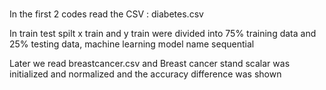 # 


In the first 2 codes read the CSV : diabetes.csv

In train test spilt x train and y train were divided into 75% training data and 25% testing data, machine learning model name sequential

Later we read breastcancer.csv and Breast cancer stand scalar was initialized and normalized and the accuracy difference was shown
